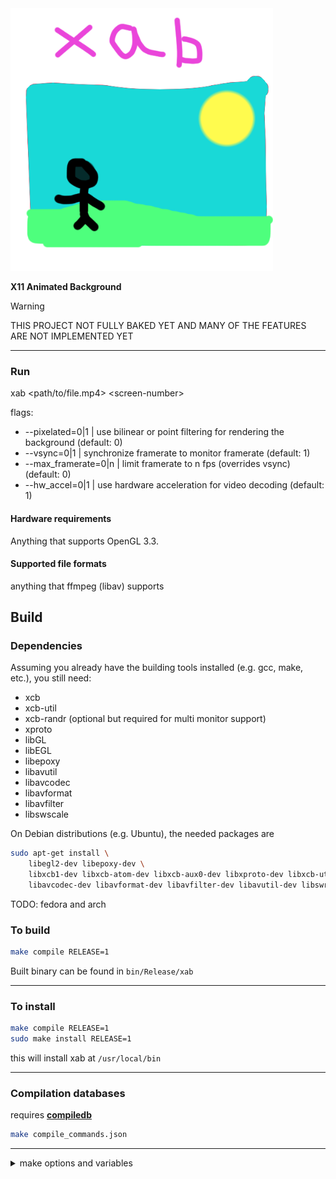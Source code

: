 <!-- xab temporary name, probably -->

<!-- TODO: -->
<!-- TOC -->

<img src="res/logo.webp" alt="logo" style="width:30em;"/>

__X11 Animated Background__

> [!WARNING]
> THIS PROJECT NOT FULLY BAKED YET AND MANY OF THE FEATURES ARE NOT IMPLEMENTED YET

---

### Run
xab \<path/to/file.mp4> \<screen-number>

flags:
* --pixelated=0|1     | use bilinear or point filtering for rendering the background (default: 0)
* --vsync=0|1         | synchronize framerate to monitor framerate                   (default: 1)
* --max_framerate=0|n | limit framerate to n fps (overrides vsync)                   (default: 0)
* --hw_accel=0|1      | use hardware acceleration for video decoding                 (default: 1)

<!-- readme totally not similar to picom lol -->

#### Hardware requirements
Anything that supports OpenGL 3.3.

#### Supported file formats
anything that ffmpeg (libav) supports

## Build

### Dependencies

Assuming you already have the building tools installed (e.g. gcc, make, etc.), you still need:
* xcb
* xcb-util
* xcb-randr (optional but required for multi monitor support)
* xproto
* libGL
* libEGL
* libepoxy
* libavutil
* libavcodec
* libavformat
* libavfilter
* libswscale

On Debian distributions (e.g. Ubuntu), the needed packages are
```sh
sudo apt-get install \
    libegl2-dev libepoxy-dev \
    libxcb1-dev libxcb-atom-dev libxcb-aux0-dev libxproto-dev libxcb-util0-dev libxcb-randr0 \
    libavcodec-dev libavformat-dev libavfilter-dev libavutil-dev libswresample-dev libswscale-dev
```

TODO: fedora and arch <!-- maybe -->

### To build
```sh
make compile RELEASE=1
```
Built binary can be found in `bin/Release/xab`

---

### To install
```sh
make compile RELEASE=1
sudo make install RELEASE=1
```
this will install xab at `/usr/local/bin`

---

### Compilation databases
requires [__compiledb__](https://github.com/nickdiego/compiledb)

```sh
make compile_commands.json
```

---

<details>
<summary>make options and variables</summary>

```sh
make
make all # creates compile_commands.json and compiles xab
make run
make compile
make clean
make compile_commands.json
sudo make install

### VARIABLES:

make ARGV=TODO

# If on release mode, verbose won't do a thing
make RELEASE=1
make VERBOSE=1

# defaults:
# VERBOSE=0
# RELEASE=0
```

</details>
